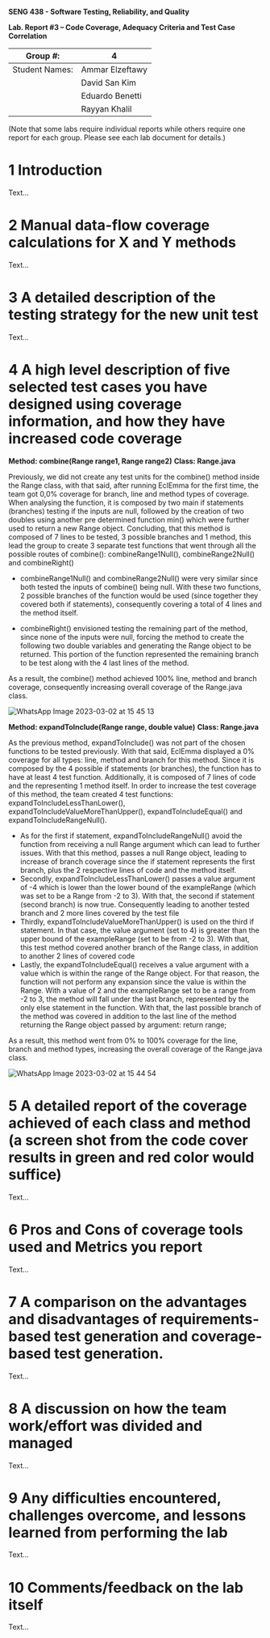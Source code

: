 **SENG 438 - Software Testing, Reliability, and Quality**

**Lab. Report #3 – Code Coverage, Adequacy Criteria and Test Case Correlation**

| Group \#:      |  4    |
| -------------- | --- |
| Student Names: | Ammar Elzeftawy    |
|                | David San Kim      |
|                | Eduardo Benetti    |
|                | Rayyan Khalil      |

(Note that some labs require individual reports while others require one report
for each group. Please see each lab document for details.)

# 1 Introduction

Text…

# 2 Manual data-flow coverage calculations for X and Y methods

Text…

# 3 A detailed description of the testing strategy for the new unit test

Text…

# 4 A high level description of five selected test cases you have designed using coverage information, and how they have increased code coverage

**Method: combine(Range range1, Range range2)**
**Class: Range.java**

Previously, we did not create any test units for the combine() method inside the Range class, with that said, after running EclEmma for the first time, the team got 0,0% coverage for branch, line and method types of coverage.  When analysing the function, it is composed by two main if statements (branches) testing if the inputs are null, followed by the creation of two doubles using another pre determined function min() which were further used to return a new Range object. Concluding, that this method is composed of 7 lines to be tested, 3 possible branches and 1 method, this lead the group to create 3 separate test functions that went through all the possible routes of combine(): combineRange1Null(), combineRange2Null() and combineRight()
	
- combineRange1Null() and combineRange2Null() were very similar since both tested the inputs of combine() being null. With these two functions, 2 possible branches of the function would be used (since together they covered both if statements), consequently covering a total of 4 lines and the method itself. 

- combineRight() envisioned testing the remaining part of the method, since none of the inputs were null, forcing the method to create the following two double variables and generating the Range object to be returned. This portion of the function represented the remaining branch to be test along with the 4 last lines of the method.

As a result, the combine() method achieved 100% line, method and branch coverage, consequently increasing overall coverage of the Range.java class. 

![WhatsApp Image 2023-03-02 at 15 45 13](https://user-images.githubusercontent.com/30624408/222608833-1e0b9b21-8c6c-4848-82bf-4fdc97ae7a5f.jpg)

**Method: expandToInclude(Range range, double value)**
**Class: Range.java**

As the previous method, expandToInclude() was not part of the chosen functions to be tested previously. With that said, EclEmma displayed a 0% coverage for all types: line, method and branch for this method. Since it is composed by the 4 possible if statements (or branches), the function has to have at least 4 test function. Additionally, it is composed of 7 lines of code and the representing 1 method itself. In order to increase the test coverage of this method, the team created 4 test functions: expandToIncludeLessThanLower(), expandToIncludeValueMoreThanUpper(), expandToIncludeEqual() and expandToIncludeRangeNull(). 

- As for the first if statement, expandToIncludeRangeNull() avoid the function from receiving a null Range argument which can lead to further issues. With that this method, passes a null Range object, leading to increase of branch coverage since the if statement represents the first branch, plus the 2 respective lines of code and the method itself. 
- Secondly, expandToIncludeLessThanLower() passes a value argument of -4 which is lower than the lower bound of the exampleRange (which was set to be a Range from -2 to 3). With that, the second if statement (second branch) is now true. Consequently leading to another tested branch and 2 more lines covered by the test file
- Thirdly, expandToIncludeValueMoreThanUpper() is used on the third if statement. In that case, the value argument (set to 4) is greater than the upper bound of the exampleRange (set to be from -2 to 3). With that, this test method covered another branch of the Range class, in addition to another 2 lines of covered code
- Lastly, the expandToIncludeEqual() receives a value argument with a value which is within the range of the Range object. For that reason, the function will not perform any expansion since the value is within the Range. With a value of 2 and the exampleRange set to be a range from -2 to 3, the method will fall under the last branch, represented by the only else statement in the function. With that, the last possible branch of the method was covered in addition to the last line of the method returning the Range object passed by argument: return range;

As a result, this method went from 0% to 100% coverage for the line, branch and method types, increasing the overall coverage of the Range.java class.

![WhatsApp Image 2023-03-02 at 15 44 54](https://user-images.githubusercontent.com/30624408/222609721-138d7433-5344-4695-b16d-ccbd3dcfe137.jpg)




# 5 A detailed report of the coverage achieved of each class and method (a screen shot from the code cover results in green and red color would suffice)

Text…

# 6 Pros and Cons of coverage tools used and Metrics you report

Text…

# 7 A comparison on the advantages and disadvantages of requirements-based test generation and coverage-based test generation.

Text…

# 8 A discussion on how the team work/effort was divided and managed

Text…

# 9 Any difficulties encountered, challenges overcome, and lessons learned from performing the lab

Text…

# 10 Comments/feedback on the lab itself

Text…
